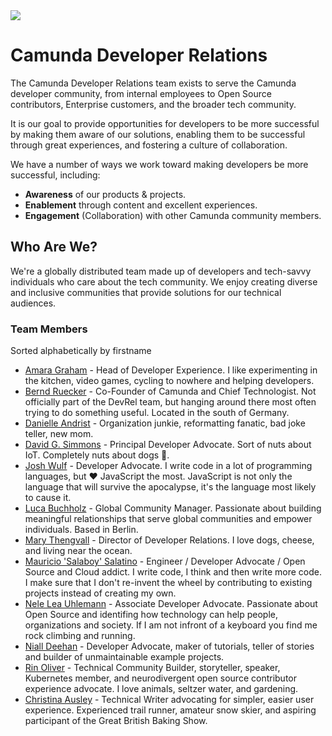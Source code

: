 <img src="https://img.shields.io/badge/Camunda%20DevRel%20Project-Created%20by%20the%20Camunda%20Developer%20Relations%20team-0Ba7B9">

# Camunda Developer Relations

The Camunda Developer Relations team exists to serve the Camunda developer community, from internal employees to Open Source contributors, Enterprise customers, and the broader tech community.

It is our goal to provide opportunities for developers to be more successful by making them aware of our solutions, enabling them to be successful through great experiences, and fostering a culture of collaboration.

We have a number of ways we work toward making developers be more successful, including:

* **Awareness** of our products & projects.
* **Enablement** through content and excellent experiences.
* **Engagement** (Collaboration) with other Camunda community members.

## Who Are We?

We're a globally distributed team made up of developers and tech-savvy individuals who care about the tech community. We enjoy creating diverse and inclusive communities that provide solutions for our technical audiences.

### Team Members

Sorted alphabetically by firstname

* [Amara Graham](https://github.com/akeller) - Head of Developer Experience. I like experimenting in the kitchen, video games, cycling to nowhere and helping developers.
* [Bernd Ruecker](https://github.com/berndruecker) - Co-Founder of Camunda and Chief Technologist. Not officially part of the DevRel team, but hanging around there most often trying to do something useful. Located in the south of Germany.
* [Danielle Andrist](https://www.linkedin.com/in/danielle-andrist/) - Organization junkie, reformatting fanatic, bad joke teller, new mom. 
* [David G. Simmons](https://github.com/davidgs) - Principal Developer Advocate. Sort of nuts about IoT. Completely nuts about dogs 🐾.
* [Josh Wulf](https://github.com/jwulf) - Developer Advocate. I write code in a lot of programming languages, but ♥️ JavaScript the most. JavaScript is not only the language that will survive the apocalypse, it's the language most likely to cause it.
* [Luca Buchholz](https://twitter.com/lucaceline_) - Global Community Manager. Passionate about building meaningful relationships that serve global communities and empower individuals. Based in Berlin.
* [Mary Thengvall](https://github.com/mary-grace) - Director of Developer Relations. I love dogs, cheese, and living near the ocean.
* [Mauricio 'Salaboy' Salatino](https://github.com/salaboy) - Engineer / Developer Advocate / Open Source and Cloud addict. I write code, I think and then write more code. I make sure that I don't re-invent the wheel by contributing to existing projects instead of creating my own.
* [Nele Lea Uhlemann](https://github.com/Nlea) -  Associate Developer Advocate. Passionate about Open Source and identifing how technology can help people, organizations and society. If I am not infront of a keyboard you find me rock climbing and running.
* [Niall Deehan](https://github.com/NPDeehan) - Developer Advocate, maker of tutorials, teller of stories and builder of unmaintainable example projects.
* [Rin Oliver](https://github.com/celanthe) - Technical Community Builder, storyteller, speaker, Kubernetes member, and neurodivergent open source contributor experience advocate. I love animals, seltzer water, and gardening.
* [Christina Ausley](https://github.com/christinaausley) - Technical Writer advocating for simpler, easier user experience. Experienced trail runner, amateur snow skier, and aspiring participant of the Great British Baking Show. 